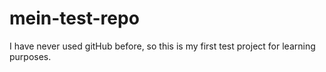 # mein-test-repo
I have never used gitHub before, so this is my first test project for learning purposes.
